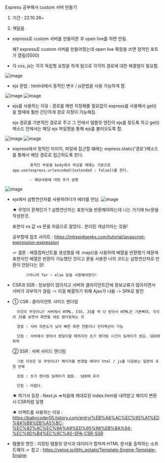 Express 공부해서 custom 서버 만들기

1. 기간 : 22.10.26~

2. 깨달음

  - express로 custom 서버를 만들어준 후 open live를 하면 안됨.
  
    왜? express로 custom 서버를 만들어줬는데 open live 확장을 쓰면 정적인 포트가 열림(5500)
    
  - 각 css, js는 각각 독립형 요청을 하게 됨으로 각각의 경로에 대한 해결법이 필요함.
  
  ![image](https://user-images.githubusercontent.com/108196588/197934730-1cf7e3c2-2ec5-4b18-812f-6c1d266d7220.png)
  
  - ejs 문법 : html내에서 동적인 변수 / js문법을 사용 가능하게 함.
  
  ![image](https://user-images.githubusercontent.com/108196588/197978601-92313760-b45e-4bf4-be49-01b2bbe55fc1.png)
  ![image](https://user-images.githubusercontent.com/108196588/197978753-0ae3ffb5-4f00-4327-af21-abc08b4e84ab.png)
  
  - ejs를 사용하는 이유 : 경로를 매번 지정해줄 필요없이 express를 사용해서 get()을 할때에 훨씬 간단하게 경로 지정이 가능해짐.
  
      ejs 경로를 기본적인 경로로 주고 그 안에서 템플릿 엔진이 ejs를 찾도록 하고 get()메소드 안에서는 해당 ejs 파일명을 통해 ejs를 불러오도록 함.
      
  ![image](https://user-images.githubusercontent.com/108196588/197979135-90388a29-524f-43c8-99d4-0b877d9d31d4.png)
  ![image](https://user-images.githubusercontent.com/108196588/197979041-31833cd9-f7aa-4674-8ea0-c0728afae036.png)
  
  - express에서 정적인 이미지, 파일에 접근할 떄에는 express.static('경로')메소드를 통해서 해당 경로로 접근하도록 한다.
  
                동적인 부분을 body에서 파싱할 때에는 기본으로 app.use(express.urlencoded({extended : false})를 한다.
                
                ☞ 해당내용에 대한 추가 설명
![image](https://user-images.githubusercontent.com/108196588/197980719-ae3aed4b-b873-430e-9036-c1749719c40b.png)
                
                  
  - ejs에서 삼항연산자를 사용하려다가 에러를 만남.
  ![image](https://user-images.githubusercontent.com/108196588/198182758-60ab31f3-2bbd-45a6-b07b-006e54793d97.png)
  
    ★ 무엇이 문제인가 ? 삼항연산자는 표현식을 반환해야하는데 나는 거기에 for문을 작성한것.
    
       표현식 vs 값 vs 문을 처음으로 알았다.. 분리된 개념이라는 것을!
       
       공부할때 참조 사이트 :  https://intrepidgeeks.com/tutorial/javascript-expression-expression
       
    ☞ 결론 : 배열컴퍼넌트를 생성했을 때 .map()을 사용하여 배열을 반환했기 때문에 표현식인 배열은 반환이 가능했던 것이고 문을 사용한 나의 코드는 삼항연산자로 반환이 안된다는 것!
    
              그러니까 for ~ else 문을 사용해야한다!

  - CSR과 SSR : 정보량이 많아지고 서버와 클라이언트간에 정보교류가 많아지면서 서버가 과부하가 걸림 -> 이걸 해결하기 위해 Ajax가 나옴 -> SPA로 발전
  - 
      ① CSR : 클라이언트 사이드 렌더링
      
          이것이 무엇이냐? 서버에서 HTML, CSS, JS를 싹 다 받아서 HTML은 기본뼈대, 각각의 JS를 보면서 화면을 새로 렌더링하는 것
          
          장점 : 서버 의존도가 낮아 빠른 화면 전환이나 인터렉션이 가능
          
          단점 : 서버에서 받아서 렌덜이할 때까지의 초기 렌더링 시간이 딜레이가 생김. SEO에 취약
          
      ② SSR : 서버 사이드 렌더링
      
          그럼 이것은 또 무엇이냐? 페이지를 변경할 때마다 html / js를 다운받는 일련의 과정 반복
          
          장점 : 초기 렌더링 딜레이가 없음.  SEO에 유리
          
          단점 : 어렵다.
          
      ★ 여기서 등장 : Next.js =>처음에 제대로된 index.html을 내려받고 페이지 변환시 CSR처럼 실행
      
      ★ 리액트를 사용하는 이유 : https://babycoder05.tistory.com/entry/%EB%A6%AC%EC%95%A1%ED%8A%B8%EB%A5%BC-%EC%82%AC%EC%9A%A9%ED%95%98%EB%8A%94-%EC%9D%B4%EC%9C%A0-SPA-CSR-SSR

  - 템플릿 엔진 : 지정된 템플릿 양식과 데이터가 합쳐져 HTML 문서를 출력하는 소프트웨어 ☞ 참고 : https://velog.io/@hi_potato/Template-Engine-Template-Engine
